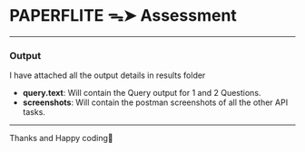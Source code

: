 # PAPERFLITE ᯓ➤ Assessment

---

### Output

I have attached all the output details in results folder
- **query.text**: Will contain the Query output for 1 and 2 Questions.
- **screenshots**: Will contain the postman screenshots of all the other API tasks.

---

Thanks and Happy coding🎉
